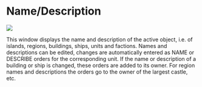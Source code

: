 <span id="top"></span>

# Name/Description

<img src="/images/help/magellan/windows_name.gif" data-border="0" />

This window displays the name and description of the active object, i.e.
of islands, regions, buildings, ships, units and factions. Names and
descriptions can be edited, changes are automatically entered as NAME or
DESCRIBE orders for the corresponding unit. If the name or description
of a building or ship is changed, these orders are added to its owner.
For region names and descriptions the orders go to the owner of the
largest castle, etc.
